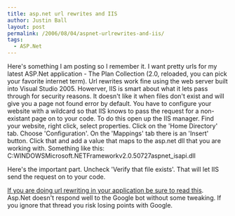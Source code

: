 ```yaml
---
title: asp.net url rewrites and IIS
author: Justin Ball
layout: post
permalink: /2006/08/04/aspnet-urlrewrites-and-iis/
tags:
  - ASP.Net
---
```


Here's something I am posting so I remember it. I want pretty urls for my latest ASP.Net application - The Plan Collection (2.0, reloaded, you can pick your favorite internet term). Url rewrites work fine using the web server built into Visual Studio 2005. Howerver, IIS is smart about what it lets pass through for security reasons. It doesn't like it when files don't exist and will give you a page not found error by default. You have to configure your website with a wildcard so that IIS knows to pass the request for a non-existant page on to your code. To do this open up the IIS manager. Find your website, right click, select properties. Click on the 'Home Directory' tab. Choose 'Configuration'. On the 'Mappings' tab there is an 'Insert' button. Click that and add a value that maps to the asp.net dll that you are working with. Something like this:
C:WINDOWSMicrosoft.NETFrameworkv2.0.50727aspnet_isapi.dll

Here's the important part. Uncheck 'Verify that file exists'. That will let IIS send the request on to your code.

[If you are doing url rewriting in your application be sure to read this][1]. Asp.Net doesn't respond well to the Google bot without some tweaking. If you ignore that thread you risk losing points with Google.

 [1]: http://communityserver.org/forums/1/536640/ShowThread.aspx